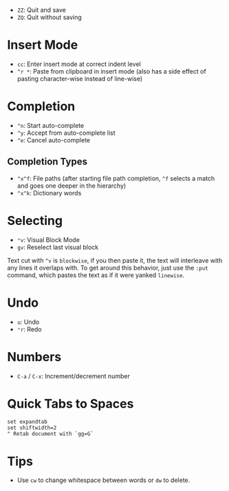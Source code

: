 - `ZZ`: Quit and save
- `ZQ`: Quit without saving

# Insert Mode

- `cc`: Enter insert mode at correct indent level
- `^r *`: Paste from clipboard in insert mode (also has a side effect of pasting character-wise instead of line-wise)

# Completion

- `^n`: Start auto-complete
- `^y`: Accept from auto-complete list
- `^e`: Cancel auto-complete

## Completion Types

- `^x^f`: File paths (after starting file path completion, `^f` selects a match and goes one deeper in the hierarchy)
- `^x^k`: Dictionary words

# Selecting

- `⌃v`: Visual Block Mode
- `gv`: Reselect last visual block

Text cut with `^v` is `blockwise`, if you then paste it, the text will interleave with any lines it overlaps with. To get around this behavior, just use the `:put` command, which pastes the text as if it were yanked `linewise`.

# Undo

- `u`: Undo
- `⌃r`: Redo

# Numbers

- `C-a` / `C-x`: Increment/decrement number

# Quick Tabs to Spaces

    set expandtab
    set shiftwidth=2
    " Retab document with `gg=G`

# Tips

- Use `cw` to change whitespace between words or `dw` to delete.
